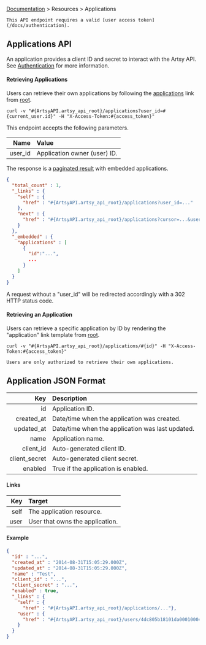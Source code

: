 [Documentation](/docs) &gt; Resources &gt; Applications

``` alert[info]
This API endpoint requires a valid [user access token](/docs/authentication).
```

## Applications API

An application provides a client ID and secret to interact with the Artsy API. See [Authentication](/docs/authentication) for more information.

#### Retrieving Applications

Users can retrieve their own applications by following the [applications](#{ArtsyAPI.artsy_api_root}/applications) link from [root](#{ArtsyAPI.artsy_api_root}).

```
curl -v "#{ArtsyAPI.artsy_api_root}/applications?user_id=#{current_user.id}" -H "X-Access-Token:#{access_token}"
```

This endpoint accepts the following parameters.

Name       | Value                          |
----------:|:-------------------------------|
user_id    | Application owner (user) ID.   |

The response is a [paginated result](/docs/pagination) with embedded applications.

``` json
{
  "total_count" : 1,
  "_links" : {
    "self" : {
      "href" : "#{ArtsyAPI.artsy_api_root}/applications?user_id=..."
    },
    "next" : {
      "href" : "#{ArtsyAPI.artsy_api_root}/applications?cursor=...&user_id=..."
    }
  },
  "_embedded" : {
    "applications" : [
      {
        "id":"...",
        ...
      }
    ]
  }
}
```

A request without a "user_id" will be redirected accordingly with a 302 HTTP status code.

#### Retrieving an Application

Users can retrieve a specific application by ID by rendering the "application" link template from [root](#{ArtsyAPI.artsy_api_root}).

```
curl -v "#{ArtsyAPI.artsy_api_root}/applications/#{id}" -H "X-Access-Token:#{access_token}"
```

``` alert[danger]
Users are only authorized to retrieve their own applications.
```

## Application JSON Format

Key           | Description                                      |
-------------:|:-------------------------------------------------|
id            | Application ID.                                  |
created_at    | Date/time when the application was created.      |
updated_at    | Date/time when the application was last updated. |
name          | Application name.                                |
client_id     | Auto-generated client ID.                        |
client_secret | Auto-generated client secret.                    |
enabled       | True if the application is enabled.              |

#### Links

Key        | Target                          |
----------:|:--------------------------------|
self       | The application resource.       |
user       | User that owns the application. |


#### Example

``` json
{
  "id" : "...",
  "created_at" : "2014-08-31T15:05:29.000Z",
  "updated_at" : "2014-08-31T15:05:29.000Z",
  "name" : "Test",
  "client_id" : "...",
  "client_secret" : "...",
  "enabled" : true,
  "_links" : {
    "self" : {
      "href" : "#{ArtsyAPI.artsy_api_root}/applications/..."},
    "user" : {
      "href" : "#{ArtsyAPI.artsy_api_root}/users/4dc805b18101da0001000489"
    }
  }
}
```
